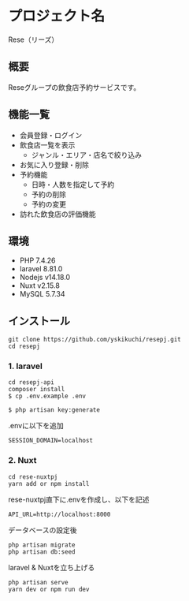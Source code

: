 # プロジェクト名
Rese（リーズ）

## 概要
Reseグループの飲食店予約サービスです。

## 機能一覧
* 会員登録・ログイン
* 飲食店一覧を表示
  * ジャンル・エリア・店名で絞り込み
* お気に入り登録・削除
* 予約機能
  * 日時・人数を指定して予約
  * 予約の削除
  * 予約の変更
* 訪れた飲食店の評価機能

## 環境
* PHP 7.4.26
* laravel 8.81.0
* Nodejs v14.18.0
* Nuxt v2.15.8
* MySQL 5.7.34

## インストール

```
git clone https://github.com/yskikuchi/resepj.git
cd resepj
```
### 1. laravel
```
cd resepj-api
composer install
$ cp .env.example .env

$ php artisan key:generate
```
.envに以下を追加
```
SESSION_DOMAIN=localhost
```

### 2. Nuxt
```
cd rese-nuxtpj
yarn add or npm install 
```
rese-nuxtpj直下に.envを作成し、以下を記述
```
API_URL=http://localhost:8000
```

データベースの設定後
```
php artisan migrate
php artisan db:seed
```

laravel & Nuxtを立ち上げる
```
php artisan serve
yarn dev or npm run dev
```


